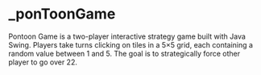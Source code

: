 # _ponToonGame
Pontoon Game is a two-player interactive strategy game built with Java Swing. Players take turns clicking on tiles in a 5×5 grid, each containing a random value between 1 and 5. The goal is to strategically force other player to go over 22.
